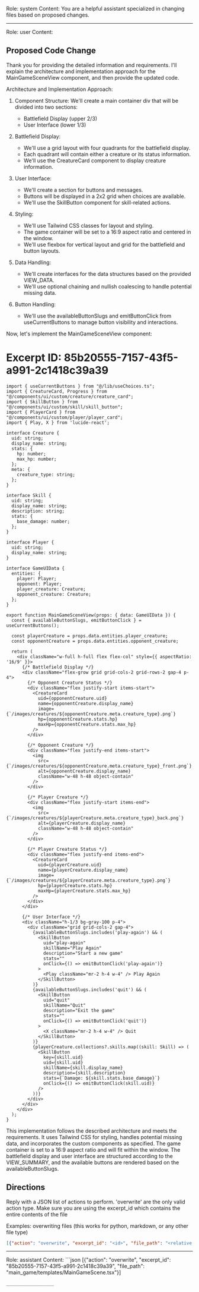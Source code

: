 Role: system
Content: You are a helpful assistant specialized in changing files based on proposed changes.
__________________
Role: user
Content: 
## Proposed Code Change
Thank you for providing the detailed information and requirements. I'll explain the architecture and implementation approach for the MainGameSceneView component, and then provide the updated code.

Architecture and Implementation Approach:

1. Component Structure:
   We'll create a main container div that will be divided into two sections:
   - Battlefield Display (upper 2/3)
   - User Interface (lower 1/3)

2. Battlefield Display:
   - We'll use a grid layout with four quadrants for the battlefield display.
   - Each quadrant will contain either a creature or its status information.
   - We'll use the CreatureCard component to display creature information.

3. User Interface:
   - We'll create a section for buttons and messages.
   - Buttons will be displayed in a 2x2 grid when choices are available.
   - We'll use the SkillButton component for skill-related actions.

4. Styling:
   - We'll use Tailwind CSS classes for layout and styling.
   - The game container will be set to a 16:9 aspect ratio and centered in the window.
   - We'll use flexbox for vertical layout and grid for the battlefield and button layouts.

5. Data Handling:
   - We'll create interfaces for the data structures based on the provided VIEW_DATA.
   - We'll use optional chaining and nullish coalescing to handle potential missing data.

6. Button Handling:
   - We'll use the availableButtonSlugs and emitButtonClick from useCurrentButtons to manage button visibility and interactions.

Now, let's implement the MainGameSceneView component:

# Excerpt ID: 85b20555-7157-43f5-a991-2c1418c39a39
```tsx main_game/templates/MainGameScene.tsx
import { useCurrentButtons } from "@/lib/useChoices.ts";
import { CreatureCard, Progress } from "@/components/ui/custom/creature/creature_card";
import { SkillButton } from "@/components/ui/custom/skill/skill_button";
import { PlayerCard } from "@/components/ui/custom/player/player_card";
import { Play, X } from 'lucide-react';

interface Creature {
  uid: string;
  display_name: string;
  stats: {
    hp: number;
    max_hp: number;
  };
  meta: {
    creature_type: string;
  };
}

interface Skill {
  uid: string;
  display_name: string;
  description: string;
  stats: {
    base_damage: number;
  };
}

interface Player {
  uid: string;
  display_name: string;
}

interface GameUIData {
  entities: {
    player: Player;
    opponent: Player;
    player_creature: Creature;
    opponent_creature: Creature;
  };
}

export function MainGameSceneView(props: { data: GameUIData }) {
  const { availableButtonSlugs, emitButtonClick } = useCurrentButtons();

  const playerCreature = props.data.entities.player_creature;
  const opponentCreature = props.data.entities.opponent_creature;

  return (
    <div className="w-full h-full flex flex-col" style={{ aspectRatio: '16/9' }}>
      {/* Battlefield Display */}
      <div className="flex-grow grid grid-cols-2 grid-rows-2 gap-4 p-4">
        {/* Opponent Creature Status */}
        <div className="flex justify-start items-start">
          <CreatureCard
            uid={opponentCreature.uid}
            name={opponentCreature.display_name}
            image={`/images/creatures/${opponentCreature.meta.creature_type}.png`}
            hp={opponentCreature.stats.hp}
            maxHp={opponentCreature.stats.max_hp}
          />
        </div>

        {/* Opponent Creature */}
        <div className="flex justify-end items-start">
          <img
            src={`/images/creatures/${opponentCreature.meta.creature_type}_front.png`}
            alt={opponentCreature.display_name}
            className="w-48 h-48 object-contain"
          />
        </div>

        {/* Player Creature */}
        <div className="flex justify-start items-end">
          <img
            src={`/images/creatures/${playerCreature.meta.creature_type}_back.png`}
            alt={playerCreature.display_name}
            className="w-48 h-48 object-contain"
          />
        </div>

        {/* Player Creature Status */}
        <div className="flex justify-end items-end">
          <CreatureCard
            uid={playerCreature.uid}
            name={playerCreature.display_name}
            image={`/images/creatures/${playerCreature.meta.creature_type}.png`}
            hp={playerCreature.stats.hp}
            maxHp={playerCreature.stats.max_hp}
          />
        </div>
      </div>

      {/* User Interface */}
      <div className="h-1/3 bg-gray-100 p-4">
        <div className="grid grid-cols-2 gap-4">
          {availableButtonSlugs.includes('play-again') && (
            <SkillButton
              uid="play-again"
              skillName="Play Again"
              description="Start a new game"
              stats=""
              onClick={() => emitButtonClick('play-again')}
            >
              <Play className="mr-2 h-4 w-4" /> Play Again
            </SkillButton>
          )}
          {availableButtonSlugs.includes('quit') && (
            <SkillButton
              uid="quit"
              skillName="Quit"
              description="Exit the game"
              stats=""
              onClick={() => emitButtonClick('quit')}
            >
              <X className="mr-2 h-4 w-4" /> Quit
            </SkillButton>
          )}
          {playerCreature.collections?.skills.map((skill: Skill) => (
            <SkillButton
              key={skill.uid}
              uid={skill.uid}
              skillName={skill.display_name}
              description={skill.description}
              stats={`Damage: ${skill.stats.base_damage}`}
              onClick={() => emitButtonClick(skill.uid)}
            />
          ))}
        </div>
      </div>
    </div>
  );
}
```

This implementation follows the described architecture and meets the requirements. It uses Tailwind CSS for styling, handles potential missing data, and incorporates the custom components as specified. The game container is set to a 16:9 aspect ratio and will fit within the window. The battlefield display and user interface are structured according to the VIEW_SUMMARY, and the available buttons are rendered based on the availableButtonSlugs.

## Directions
Reply with a JSON list of actions to perform. 'overwrite' are the only valid action type. 
Make sure you are using the excerpt_id which contains the entire contents of the file

Examples:
overwriting files (this works for python, markdown, or any other file type)
```json output_example1
[{"action": "overwrite", "excerpt_id": "<id>", "file_path": "<relative file path>"}]
```

__________________
Role: assistant
Content: ```json
[{"action": "overwrite", "excerpt_id": "85b20555-7157-43f5-a991-2c1418c39a39", "file_path": "main_game/templates/MainGameScene.tsx"}]
```
__________________
